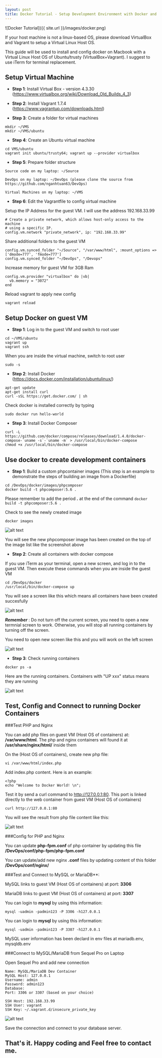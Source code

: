 ```yaml
---
layout: post
title: Docker Tutorial - Setup Development Environment with Docker and Docker Compose
---
```


![Docker Tutorial]({{ site.url }}/images/docker.png)

If your host machine is not a linux-based OS, please download VirtualBox and Vagrant to setup a Virtual Linux Host OS.

This guide will be used to install and config docker on Macbook with a Virtual Linux Host OS of Ubuntu/trusty (VirtualBox+Vagrant). I suggest to use iTerm for terminal replacement.

## Setup Virtual Machine

+ **Step 1**: Install Virtual Box - version 4.3.30 (https://www.virtualbox.org/wiki/Download_Old_Builds_4_3)

+ **Step 2**: Install Vagrant 1.7.4 (https://www.vagrantup.com/downloads.html)

+ **Step 3**: Create a folder for virtual machines
```
mkdir ~/VMS
mkdir ~/VMS/ubuntu
```
+ **Step 4**: Create an Ubuntu virtual machine

```
cd VMS/ubuntu
vagrant init ubuntu/trusty64; vagrant up --provider virtualbox
```

+ **Step 5**: Prepare folder structure
```
Source code on my laptop: ~/Source

DevOps on my laptop: ~/DevOps (please clone the source from https://github.com/nganhtuan63/DevOps)

Virtual Machines on my laptop: ~/VMS
```

+ **Step 6**: Edit the Vagrantfile to config virtual machine

Setup the IP Address for the guest VM. I will use the address 192.168.33.99

```
# Create a private network, which allows host-only access to the machine
# using a specific IP.
config.vm.network "private_network", ip: "192.168.33.99"
```

Share additional folders to the guest VM

```
config.vm.synced_folder "~/Source", "/var/www/html", :mount_options => ['dmode=777', 'fmode=777']
config.vm.synced_folder "~/DevOps", "/Devops"
```

Increase memory for guest VM for 3GB Ram

```
config.vm.provider "virtualbox" do |vb|
  vb.memory = "3072"
end
```
Reload vagrant to apply new config

```
vagrant reload
```

## Setup Docker on guest VM

+ **Step 1**: Log in to the guest VM and switch to root user

```
cd ~/VMS/ubuntu
vagrant up
vagrant ssh
```

When you are inside the virtual machine, switch to root user

```
sudo -s
```

+ **Step 2**: Install Docker
(https://docs.docker.com/installation/ubuntulinux/)

```
apt-get update
apt-get install curl
curl -sSL https://get.docker.com/ | sh
```

Check docker is installed correctly by typing

```
sudo docker run hello-world
```

+ **Step 3**: Install Docker Composer

```
curl -L https://github.com/docker/compose/releases/download/1.4.0/docker-compose-`uname -s`-`uname -m` > /usr/local/bin/docker-compose
chmod +x /usr/local/bin/docker-compose
```

## Use docker to create development containers

+ **Step 1**: Build a custom phpcontainer images
(This step is an example to demonstrate the steps of building an image from a Dockerfile)

```
cd /DevOps/docker/images/phpcomposer
docker build -t phpcomposer:5.6 .
```

Please remember to add the period  **.** at the end of the command ```docker build -t phpcomposer:5.6 .```

Check to see the newly created image

```
docker images
```

![alt text](http://i.imgur.com/BMRIi4O.png "Docker Images")

You will see the new phpcomposer image has been created on the top of the image list like the screenshot above

+ **Step 2**: Create all containers with docker compose

If you use iTerm as your terminal, open a new screen, and log in to the guest VM. Then execute these commands when you are inside the guest VM

```
cd /DevOps/docker
/usr/local/bin/docker-compose up
```

You will see a screen like this which means all containers have been created succesfully

![alt text](http://i.imgur.com/36Q33dA.png "Docker Containers")

***Remember*** : Do not turn off the current screen, you need to open a new termnial screen to work. Otherwise, you will stop all running containers by turning off the screen.

You need to open new screen like this and you will work on the left screen

![alt text](http://i.imgur.com/Jfyw0tg.png "Terminal Screens")

+ **Step 3**: Check running containers

```
docker ps -a
```

Here are the running containers. Containers with "UP xxx" status means they are running

![alt text](http://i.imgur.com/H5xqLZP.png "Running Containers")

## Test, Config and Connect to running Docker Containers

###Test PHP and Nginx

You can add php files on guest VM (Host OS of containers) at: **/var/www/html**. The php and nginx containers will found it at **/usr/share/nginx/html/** inside them

On the (Host OS of containers), create new php file:

```
vi /var/www/html/index.php
```

Add index.php content. Here is an example:

```
<?php
echo "Welcome to Docker World! \n";
```

Test it by send a curl command to http://127.0.0.1:80. This port is linked directly to the web container from guest VM (Host OS of containers)

```
curl http://127.0.0.1:80
```

You will see the result from php file content like this:

![alt text](http://i.imgur.com/Whg5iQB.png "PHP Content Files")

###Config for PHP and Nginx

You can update **php-fpm.conf** of php container by updating this file **/DevOps/conf/php-fpm/php-fpm.conf**

You can update/add new nginx **.conf** files by updating content of this folder **/DevOps/conf/nginx/**

###Test and Connect to MySQL or MariaDB**:

MySQL links to guest VM (Host OS of containers) at port: **3306**

MariaDB links to guest VM (Host OS of containers) at port: **3307**

You can login to **mysql** by using this information:

```
mysql -uadmin -padmin123 -P 3306 -h127.0.0.1
```

You can login to **mysql** by using this information:

```
mysql -uadmin -padmin123 -P 3307 -h127.0.0.1
```

MySQL user information has been declard in env files at mariadb.env, mysqldb.env

###Connect to MySQL/MariaDB from Sequel Pro on Laptop

Open Sequel Pro and add new connection

```
Name: MySQL/MariaDB Dev Container
MySQL Host: 127.0.0.1
Username: admin
Password: admin123
Database:
Port: 3306 or 3307 (based on your choice)

SSH Host: 192.168.33.99
SSH User: vagrant
SSH Key: ~/.vagrant.d/insecure_private_key
```

![alt text](http://i.imgur.com/zkgajDA.png "Connect to Database Server by Sequel Pro")


Save the connection and connect to your database server.

## That's it. Happy coding and Feel free to contact me.
